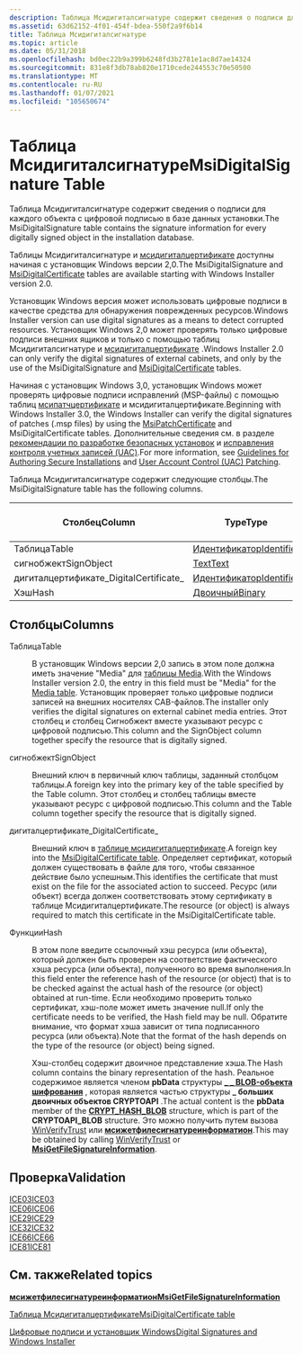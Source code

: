 ```yaml
---
description: Таблица Мсидигиталсигнатуре содержит сведения о подписи для каждого объекта с цифровой подписью в базе данных установки.
ms.assetid: 63d62152-4f01-454f-bdea-550f2a9f6b14
title: Таблица Мсидигиталсигнатуре
ms.topic: article
ms.date: 05/31/2018
ms.openlocfilehash: bd0ec22b9a399b6248fd3b2781e1ac8d7ae14324
ms.sourcegitcommit: 831e8f3db78ab820e1710cede244553c70e50500
ms.translationtype: MT
ms.contentlocale: ru-RU
ms.lasthandoff: 01/07/2021
ms.locfileid: "105650674"
---
```

# <a name="msidigitalsignature-table"></a><span data-ttu-id="026ff-103">Таблица Мсидигиталсигнатуре</span><span class="sxs-lookup"><span data-stu-id="026ff-103">MsiDigitalSignature Table</span></span>

<span data-ttu-id="026ff-104">Таблица Мсидигиталсигнатуре содержит сведения о подписи для каждого объекта с цифровой подписью в базе данных установки.</span><span class="sxs-lookup"><span data-stu-id="026ff-104">The MsiDigitalSignature table contains the signature information for every digitally signed object in the installation database.</span></span>

<span data-ttu-id="026ff-105">Таблицы Мсидигиталсигнатуре и [мсидигиталцертификате](msidigitalcertificate-table.md) доступны начиная с установщик Windows версии 2,0.</span><span class="sxs-lookup"><span data-stu-id="026ff-105">The MsiDigitalSignature and [MsiDigitalCertificate](msidigitalcertificate-table.md) tables are available starting with Windows Installer version 2.0.</span></span>

<span data-ttu-id="026ff-106">Установщик Windows версия может использовать цифровые подписи в качестве средства для обнаружения поврежденных ресурсов.</span><span class="sxs-lookup"><span data-stu-id="026ff-106">Windows Installer version can use digital signatures as a means to detect corrupted resources.</span></span> <span data-ttu-id="026ff-107">Установщик Windows 2,0 может проверять только цифровые подписи внешних ящиков и только с помощью таблиц Мсидигиталсигнатуре и [мсидигиталцертификате](msidigitalcertificate-table.md) .</span><span class="sxs-lookup"><span data-stu-id="026ff-107">Windows Installer 2.0 can only verify the digital signatures of external cabinets, and only by the use of the MsiDigitalSignature and [MsiDigitalCertificate](msidigitalcertificate-table.md) tables.</span></span>

<span data-ttu-id="026ff-108">Начиная с установщик Windows 3,0, установщик Windows может проверять цифровые подписи исправлений (MSP-файлы) с помощью таблиц [мсипатчцертификате](msipatchcertificate-table.md) и мсидигиталцертификате.</span><span class="sxs-lookup"><span data-stu-id="026ff-108">Beginning with Windows Installer 3.0, the Windows Installer can verify the digital signatures of patches (.msp files) by using the [MsiPatchCertificate](msipatchcertificate-table.md) and MsiDigitalCertificate tables.</span></span> <span data-ttu-id="026ff-109">Дополнительные сведения см. в разделе [рекомендации по разработке безопасных установок](guidelines-for-authoring-secure-installations.md) и [исправления контроля учетных записей (UAC)](user-account-control--uac--patching.md).</span><span class="sxs-lookup"><span data-stu-id="026ff-109">For more information, see [Guidelines for Authoring Secure Installations](guidelines-for-authoring-secure-installations.md) and [User Account Control (UAC) Patching](user-account-control--uac--patching.md).</span></span>

<span data-ttu-id="026ff-110">Таблица Мсидигиталсигнатуре содержит следующие столбцы.</span><span class="sxs-lookup"><span data-stu-id="026ff-110">The MsiDigitalSignature table has the following columns.</span></span>



| <span data-ttu-id="026ff-111">Столбец</span><span class="sxs-lookup"><span data-stu-id="026ff-111">Column</span></span>               | <span data-ttu-id="026ff-112">Type</span><span class="sxs-lookup"><span data-stu-id="026ff-112">Type</span></span>                         | <span data-ttu-id="026ff-113">Ключ</span><span class="sxs-lookup"><span data-stu-id="026ff-113">Key</span></span> | <span data-ttu-id="026ff-114">Допускает значения NULL</span><span class="sxs-lookup"><span data-stu-id="026ff-114">Nullable</span></span> |
|----------------------|------------------------------|-----|----------|
| <span data-ttu-id="026ff-115">Таблица</span><span class="sxs-lookup"><span data-stu-id="026ff-115">Table</span></span>                | [<span data-ttu-id="026ff-116">Идентификатор</span><span class="sxs-lookup"><span data-stu-id="026ff-116">Identifier</span></span>](identifier.md) | <span data-ttu-id="026ff-117">Да</span><span class="sxs-lookup"><span data-stu-id="026ff-117">Y</span></span>   | <span data-ttu-id="026ff-118">Нет</span><span class="sxs-lookup"><span data-stu-id="026ff-118">N</span></span>        |
| <span data-ttu-id="026ff-119">сигнобжект</span><span class="sxs-lookup"><span data-stu-id="026ff-119">SignObject</span></span>           | [<span data-ttu-id="026ff-120">Text</span><span class="sxs-lookup"><span data-stu-id="026ff-120">Text</span></span>](text.md)             | <span data-ttu-id="026ff-121">Да</span><span class="sxs-lookup"><span data-stu-id="026ff-121">Y</span></span>   | <span data-ttu-id="026ff-122">Нет</span><span class="sxs-lookup"><span data-stu-id="026ff-122">N</span></span>        |
| <span data-ttu-id="026ff-123">дигиталцертификате\_</span><span class="sxs-lookup"><span data-stu-id="026ff-123">DigitalCertificate\_</span></span> | [<span data-ttu-id="026ff-124">Идентификатор</span><span class="sxs-lookup"><span data-stu-id="026ff-124">Identifier</span></span>](identifier.md) | <span data-ttu-id="026ff-125">Нет</span><span class="sxs-lookup"><span data-stu-id="026ff-125">N</span></span>   | <span data-ttu-id="026ff-126">Нет</span><span class="sxs-lookup"><span data-stu-id="026ff-126">N</span></span>        |
| <span data-ttu-id="026ff-127">Хэш</span><span class="sxs-lookup"><span data-stu-id="026ff-127">Hash</span></span>                 | [<span data-ttu-id="026ff-128">Двоичный</span><span class="sxs-lookup"><span data-stu-id="026ff-128">Binary</span></span>](binary.md)         | <span data-ttu-id="026ff-129">Нет</span><span class="sxs-lookup"><span data-stu-id="026ff-129">N</span></span>   | <span data-ttu-id="026ff-130">Да</span><span class="sxs-lookup"><span data-stu-id="026ff-130">Y</span></span>        |



 

## <a name="columns"></a><span data-ttu-id="026ff-131">Столбцы</span><span class="sxs-lookup"><span data-stu-id="026ff-131">Columns</span></span>

<dl> <dt>

<span data-ttu-id="026ff-132"><span id="Table"></span><span id="table"></span><span id="TABLE"></span>Таблица</span><span class="sxs-lookup"><span data-stu-id="026ff-132"><span id="Table"></span><span id="table"></span><span id="TABLE"></span>Table</span></span>
</dt> <dd>

<span data-ttu-id="026ff-133">В установщик Windows версии 2,0 запись в этом поле должна иметь значение "Media" для [таблицы Media](media-table.md).</span><span class="sxs-lookup"><span data-stu-id="026ff-133">With the Windows Installer version 2.0, the entry in this field must be "Media" for the [Media table](media-table.md).</span></span> <span data-ttu-id="026ff-134">Установщик проверяет только цифровые подписи записей на внешних носителях CAB-файлов.</span><span class="sxs-lookup"><span data-stu-id="026ff-134">The installer only verifies the digital signatures on external cabinet media entries.</span></span> <span data-ttu-id="026ff-135">Этот столбец и столбец Сигнобжект вместе указывают ресурс с цифровой подписью.</span><span class="sxs-lookup"><span data-stu-id="026ff-135">This column and the SignObject column together specify the resource that is digitally signed.</span></span>

</dd> <dt>

<span data-ttu-id="026ff-136"><span id="SignObject"></span><span id="signobject"></span><span id="SIGNOBJECT"></span>сигнобжект</span><span class="sxs-lookup"><span data-stu-id="026ff-136"><span id="SignObject"></span><span id="signobject"></span><span id="SIGNOBJECT"></span>SignObject</span></span>
</dt> <dd>

<span data-ttu-id="026ff-137">Внешний ключ в первичный ключ таблицы, заданный столбцом таблицы.</span><span class="sxs-lookup"><span data-stu-id="026ff-137">A foreign key into the primary key of the table specified by the Table column.</span></span> <span data-ttu-id="026ff-138">Этот столбец и столбец таблицы вместе указывают ресурс с цифровой подписью.</span><span class="sxs-lookup"><span data-stu-id="026ff-138">This column and the Table column together specify the resource that is digitally signed.</span></span>

</dd> <dt>

<span data-ttu-id="026ff-139"><span id="DigitalCertificate_"></span><span id="digitalcertificate_"></span><span id="DIGITALCERTIFICATE_"></span>дигиталцертификате\_</span><span class="sxs-lookup"><span data-stu-id="026ff-139"><span id="DigitalCertificate_"></span><span id="digitalcertificate_"></span><span id="DIGITALCERTIFICATE_"></span>DigitalCertificate\_</span></span>
</dt> <dd>

<span data-ttu-id="026ff-140">Внешний ключ в [таблице мсидигиталцертификате](msidigitalcertificate-table.md).</span><span class="sxs-lookup"><span data-stu-id="026ff-140">A foreign key into the [MsiDigitalCertificate table](msidigitalcertificate-table.md).</span></span> <span data-ttu-id="026ff-141">Определяет сертификат, который должен существовать в файле для того, чтобы связанное действие было успешным.</span><span class="sxs-lookup"><span data-stu-id="026ff-141">This identifies the certificate that must exist on the file for the associated action to succeed.</span></span> <span data-ttu-id="026ff-142">Ресурс (или объект) всегда должен соответствовать этому сертификату в таблице Мсидигиталцертификате.</span><span class="sxs-lookup"><span data-stu-id="026ff-142">The resource (or object) is always required to match this certificate in the MsiDigitalCertificate table.</span></span>

</dd> <dt>

<span data-ttu-id="026ff-143"><span id="Hash"></span><span id="hash"></span><span id="HASH"></span>Функции</span><span class="sxs-lookup"><span data-stu-id="026ff-143"><span id="Hash"></span><span id="hash"></span><span id="HASH"></span>Hash</span></span>
</dt> <dd>

<span data-ttu-id="026ff-144">В этом поле введите ссылочный хэш ресурса (или объекта), который должен быть проверен на соответствие фактического хэша ресурса (или объекта), полученного во время выполнения.</span><span class="sxs-lookup"><span data-stu-id="026ff-144">In this field enter the reference hash of the resource (or object) that is to be checked against the actual hash of the resource (or object) obtained at run-time.</span></span> <span data-ttu-id="026ff-145">Если необходимо проверить только сертификат, хэш-поле может иметь значение null.</span><span class="sxs-lookup"><span data-stu-id="026ff-145">If only the certificate needs to be verified, the Hash field may be null.</span></span> <span data-ttu-id="026ff-146">Обратите внимание, что формат хэша зависит от типа подписанного ресурса (или объекта).</span><span class="sxs-lookup"><span data-stu-id="026ff-146">Note that the format of the hash depends on the type of the resource (or object) being signed.</span></span>

<span data-ttu-id="026ff-147">Хэш-столбец содержит двоичное представление хэша.</span><span class="sxs-lookup"><span data-stu-id="026ff-147">The Hash column contains the binary representation of the hash.</span></span> <span data-ttu-id="026ff-148">Реальное содержимое является членом **pbData** структуры [**\_ \_ BLOB-объекта шифрования**](/windows/win32/api/dpapi/ns-dpapi-crypt_integer_blob) , которая является частью структуры **\_ больших двоичных объектов CRYPTOAPI** .</span><span class="sxs-lookup"><span data-stu-id="026ff-148">The actual content is the **pbData** member of the [**CRYPT\_HASH\_BLOB**](/windows/win32/api/dpapi/ns-dpapi-crypt_integer_blob) structure, which is part of the **CRYPTOAPI\_BLOB** structure.</span></span> <span data-ttu-id="026ff-149">Это можно получить путем вызова [WinVerifyTrust](/windows/win32/api/wintrust/nf-wintrust-winverifytrust) или [**мсижетфилесигнатуреинформатион**](/windows/desktop/api/Msi/nf-msi-msigetfilesignatureinformationa).</span><span class="sxs-lookup"><span data-stu-id="026ff-149">This may be obtained by calling [WinVerifyTrust](/windows/win32/api/wintrust/nf-wintrust-winverifytrust) or [**MsiGetFileSignatureInformation**](/windows/desktop/api/Msi/nf-msi-msigetfilesignatureinformationa).</span></span>

</dd> </dl>

## <a name="validation"></a><span data-ttu-id="026ff-150">Проверка</span><span class="sxs-lookup"><span data-stu-id="026ff-150">Validation</span></span>

<dl>

[<span data-ttu-id="026ff-151">ICE03</span><span class="sxs-lookup"><span data-stu-id="026ff-151">ICE03</span></span>](ice03.md)  
[<span data-ttu-id="026ff-152">ICE06</span><span class="sxs-lookup"><span data-stu-id="026ff-152">ICE06</span></span>](ice06.md)  
[<span data-ttu-id="026ff-153">ICE29</span><span class="sxs-lookup"><span data-stu-id="026ff-153">ICE29</span></span>](ice29.md)  
[<span data-ttu-id="026ff-154">ICE32</span><span class="sxs-lookup"><span data-stu-id="026ff-154">ICE32</span></span>](ice32.md)  
[<span data-ttu-id="026ff-155">ICE66</span><span class="sxs-lookup"><span data-stu-id="026ff-155">ICE66</span></span>](ice66.md)  
[<span data-ttu-id="026ff-156">ICE81</span><span class="sxs-lookup"><span data-stu-id="026ff-156">ICE81</span></span>](ice81.md)  
</dl>

## <a name="related-topics"></a><span data-ttu-id="026ff-157">См. также</span><span class="sxs-lookup"><span data-stu-id="026ff-157">Related topics</span></span>

<dl> <dt>

[<span data-ttu-id="026ff-158">**мсижетфилесигнатуреинформатион**</span><span class="sxs-lookup"><span data-stu-id="026ff-158">**MsiGetFileSignatureInformation**</span></span>](/windows/desktop/api/Msi/nf-msi-msigetfilesignatureinformationa)
</dt> <dt>

[<span data-ttu-id="026ff-159">Таблица Мсидигиталцертификате</span><span class="sxs-lookup"><span data-stu-id="026ff-159">MsiDigitalCertificate table</span></span>](msidigitalcertificate-table.md)
</dt> <dt>

[<span data-ttu-id="026ff-160">Цифровые подписи и установщик Windows</span><span class="sxs-lookup"><span data-stu-id="026ff-160">Digital Signatures and Windows Installer</span></span>](digital-signatures-and-windows-installer.md)
</dt> </dl>

 

 
